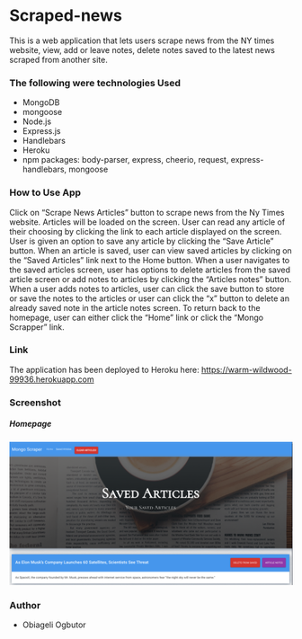 # Scraped-news
This is a web application that lets users scrape news from the NY times website, view, add or leave notes, delete notes saved to the latest news scraped from another site.

### The following were technologies Used
*	MongoDB
*	mongoose
*	Node.js
*	Express.js
*	Handlebars
*	Heroku
* npm packages: body-parser, express, cheerio, request, express-handlebars, mongoose

### How to Use App
Click on “Scrape News Articles” button to scrape news from the Ny Times website. Articles will be loaded on the screen. User can read any article of their choosing by clicking the link to each article displayed on the screen. User is given an option to save any article by clicking the “Save Article” button.
When an article is saved, user can view saved articles by clicking on the “Saved Articles” link next to the Home button. When a user navigates to the saved articles screen, user has options to delete articles from the saved article screen or add notes to articles by clicking the “Articles notes” button.
When a user adds notes to articles, user can click the save button to store or save the notes to the articles or user can click the “x” button to delete an already saved note in the article notes screen.
To return back to the homepage, user can either click the “Home” link or click the “Mongo Scrapper” link.


### Link
The application has been deployed to Heroku here: https://warm-wildwood-99936.herokuapp.com

### Screenshot
##### Homepage
![Screenshot of home page](https://github.com/obygirl81/Scraping/blob/master/screenshot/Screen%20Shot%202019-11-11%20at%208.44.29%20PM.png)

### Author
* Obiageli Ogbutor
